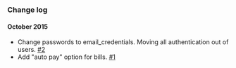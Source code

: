 ### Change log

#### October 2015

- Change passwords to email_credentials. Moving all authentication out of users. [#2](https://github.com/bradpauly/billcalendar/pull/2)
- Add "auto pay" option for bills. [#1](https://github.com/bradpauly/billcalendar/pull/1)
